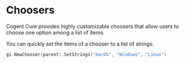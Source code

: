 # Choosers

Cogent Core provides highly customizable choosers that allow users to choose one option among a list of items.

You can quickly set the items of a chooser to a list of strings:

```Go
gi.NewChooser(parent).SetStrings("macOS", "Windows", "Linux")
```
